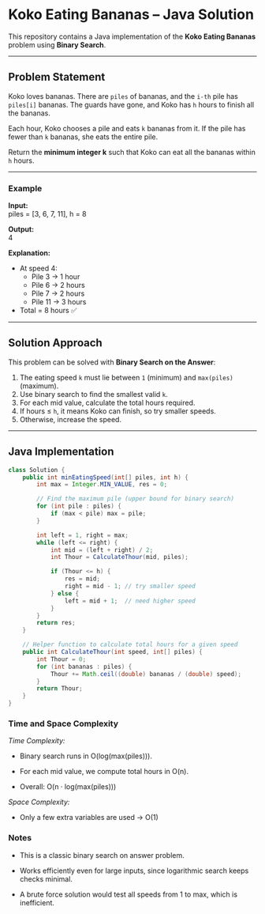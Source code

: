 # Koko Eating Bananas – Java Solution  

This repository contains a Java implementation of the **Koko Eating Bananas** problem using **Binary Search**.  

---

## Problem Statement  

Koko loves bananas. There are `piles` of bananas, and the `i-th` pile has `piles[i]` bananas. The guards have gone, and Koko has `h` hours to finish all the bananas.  

Each hour, Koko chooses a pile and eats `k` bananas from it. If the pile has fewer than `k` bananas, she eats the entire pile.  

Return the **minimum integer k** such that Koko can eat all the bananas within `h` hours.  

---

### Example  

**Input:**  
piles = [3, 6, 7, 11], h = 8  

**Output:**  
4  

**Explanation:**  
- At speed 4:  
  - Pile 3 → 1 hour  
  - Pile 6 → 2 hours  
  - Pile 7 → 2 hours  
  - Pile 11 → 3 hours  
- Total = 8 hours ✅  

---

## Solution Approach  

This problem can be solved with **Binary Search on the Answer**:  

1. The eating speed `k` must lie between `1` (minimum) and `max(piles)` (maximum).  
2. Use binary search to find the smallest valid `k`.  
3. For each mid value, calculate the total hours required.  
4. If hours ≤ `h`, it means Koko can finish, so try smaller speeds.  
5. Otherwise, increase the speed.  

---

## Java Implementation  

```java
class Solution {
    public int minEatingSpeed(int[] piles, int h) {
        int max = Integer.MIN_VALUE, res = 0;

        // Find the maximum pile (upper bound for binary search)
        for (int pile : piles) {
            if (max < pile) max = pile;
        }

        int left = 1, right = max;
        while (left <= right) {
            int mid = (left + right) / 2;
            int Thour = CalculateThour(mid, piles);

            if (Thour <= h) {
                res = mid;
                right = mid - 1; // try smaller speed
            } else {
                left = mid + 1;  // need higher speed
            }
        }
        return res;
    }

    // Helper function to calculate total hours for a given speed
    public int CalculateThour(int speed, int[] piles) {
        int Thour = 0;
        for (int bananas : piles) {
            Thour += Math.ceil((double) bananas / (double) speed);
        }
        return Thour;
    }
}
```


### Time and Space Complexity

*Time Complexity:*

- Binary search runs in O(log(max(piles))).

- For each mid value, we compute total hours in O(n).

- Overall: O(n · log(max(piles)))

*Space Complexity:*

- Only a few extra variables are used → O(1)

### Notes

- This is a classic binary search on answer problem.

- Works efficiently even for large inputs, since logarithmic search keeps checks minimal.

- A brute force solution would test all speeds from 1 to max, which is inefficient.